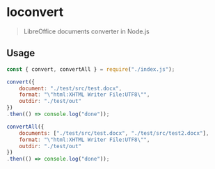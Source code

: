 # loconvert

> LibreOffice documents converter in Node.js

## Usage

```javascript
const { convert, convertAll } = require("./index.js");

convert({
	document: "./test/src/test.docx",
	format: "\"html:XHTML Writer File:UTF8\"",
	outdir: "./test/out"
})
.then(() => console.log("done"));

convertAll({
	documents: ["./test/src/test.docx", "./test/src/test2.docx"],
	format: "\"html:XHTML Writer File:UTF8\"",
	outdir: "./test/out"
})
.then(() => console.log("done"));
```